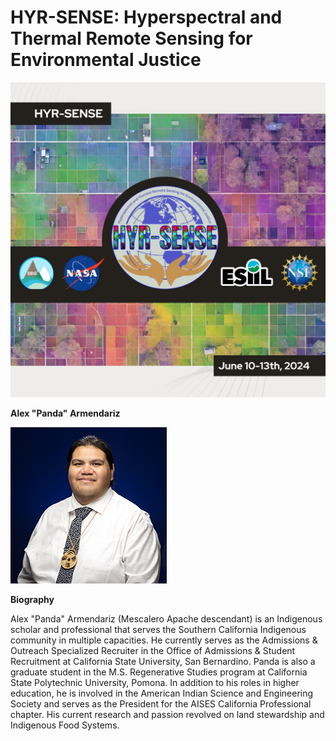 # HYR-SENSE: Hyperspectral and Thermal Remote Sensing for Environmental Justice
![](./assets/esiil_content/Hyrsense.jpeg)

**Alex "Panda" Armendariz**

![Photo of Panda](./assets/WEB_Armendariz_A32I8863.png)

**Biography**

Alex "Panda" Armendariz (Mescalero Apache descendant) is an Indigenous scholar and professional that serves the Southern California Indigenous community in multiple capacities. He currently serves as the Admissions & Outreach Specialized Recruiter in the Office of Admissions & Student Recruitment at California State University, San Bernardino. Panda is also a graduate student in the M.S. Regenerative Studies program at California State Polytechnic University, Pomona. In addition to his roles in higher education, he is involved in the American Indian Science and Engineering Society and serves as the President for the AISES California Professional chapter. His current research and passion revolved on land stewardship and Indigenous Food Systems.
